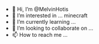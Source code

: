 - 👋 Hi, I’m @MelvinHotis
- 👀 I’m interested in ... minecraft
- 🌱 I’m currently learning ...
- 💞️ I’m looking to collaborate on ...
- 📫 How to reach me ...

<!---
MelvinHotis/MelvinHotis is a ✨ special ✨ repository because its `README.md` (this file) appears on your GitHub profile.
You can click the Preview link to take a look at your changes.
--->
